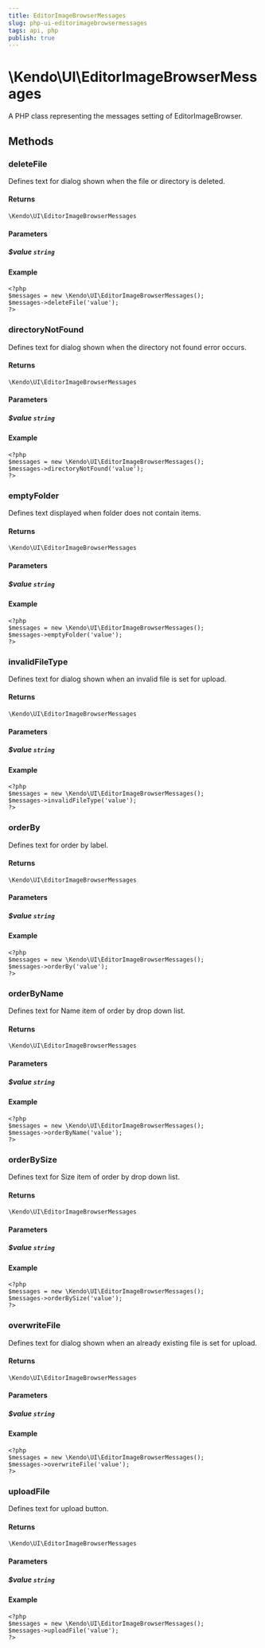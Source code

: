 ```yaml
---
title: EditorImageBrowserMessages
slug: php-ui-editorimagebrowsermessages
tags: api, php
publish: true
---
```


# \Kendo\UI\EditorImageBrowserMessages

A PHP class representing the messages setting of EditorImageBrowser.


## Methods

### deleteFile
Defines text for dialog shown when the file or directory is deleted.

#### Returns
`\Kendo\UI\EditorImageBrowserMessages`

#### Parameters

##### $value `string`



#### Example 
    <?php
    $messages = new \Kendo\UI\EditorImageBrowserMessages();
    $messages->deleteFile('value');
    ?>

### directoryNotFound
Defines text for dialog shown when the directory not found error occurs.

#### Returns
`\Kendo\UI\EditorImageBrowserMessages`

#### Parameters

##### $value `string`



#### Example 
    <?php
    $messages = new \Kendo\UI\EditorImageBrowserMessages();
    $messages->directoryNotFound('value');
    ?>

### emptyFolder
Defines text displayed when folder does not contain items.

#### Returns
`\Kendo\UI\EditorImageBrowserMessages`

#### Parameters

##### $value `string`



#### Example 
    <?php
    $messages = new \Kendo\UI\EditorImageBrowserMessages();
    $messages->emptyFolder('value');
    ?>

### invalidFileType
Defines text for dialog shown when an invalid file is set for upload.

#### Returns
`\Kendo\UI\EditorImageBrowserMessages`

#### Parameters

##### $value `string`



#### Example 
    <?php
    $messages = new \Kendo\UI\EditorImageBrowserMessages();
    $messages->invalidFileType('value');
    ?>

### orderBy
Defines text for order by label.

#### Returns
`\Kendo\UI\EditorImageBrowserMessages`

#### Parameters

##### $value `string`



#### Example 
    <?php
    $messages = new \Kendo\UI\EditorImageBrowserMessages();
    $messages->orderBy('value');
    ?>

### orderByName
Defines text for Name item of order by drop down list.

#### Returns
`\Kendo\UI\EditorImageBrowserMessages`

#### Parameters

##### $value `string`



#### Example 
    <?php
    $messages = new \Kendo\UI\EditorImageBrowserMessages();
    $messages->orderByName('value');
    ?>

### orderBySize
Defines text for Size item of order by drop down list.

#### Returns
`\Kendo\UI\EditorImageBrowserMessages`

#### Parameters

##### $value `string`



#### Example 
    <?php
    $messages = new \Kendo\UI\EditorImageBrowserMessages();
    $messages->orderBySize('value');
    ?>

### overwriteFile
Defines text for dialog shown when an already existing file is set for upload.

#### Returns
`\Kendo\UI\EditorImageBrowserMessages`

#### Parameters

##### $value `string`



#### Example 
    <?php
    $messages = new \Kendo\UI\EditorImageBrowserMessages();
    $messages->overwriteFile('value');
    ?>

### uploadFile
Defines text for upload button.

#### Returns
`\Kendo\UI\EditorImageBrowserMessages`

#### Parameters

##### $value `string`



#### Example 
    <?php
    $messages = new \Kendo\UI\EditorImageBrowserMessages();
    $messages->uploadFile('value');
    ?>


